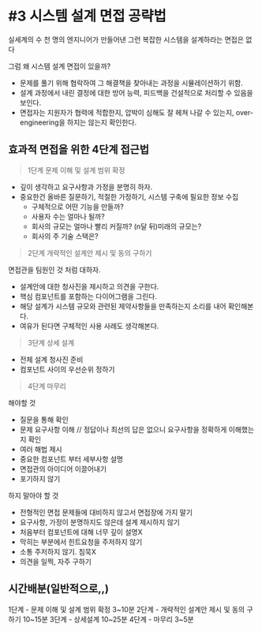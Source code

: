 # #3 시스템 설계 면접 공략법

실세계의 수 천 명의 엔지니어가 만들어낸 그런 복잡한 시스템을 설계하라는 면접은 없다

그럼 왜 시스템 설계 면접이 있을까?

- 문제를 풀기 위해 협락하여 그 해결책을 찾아내는 과정을 시뮬레이션하기 위함.
- 설계 과정에서 내린 결정에 대한 방어 능력, 피드백을 건설적으로 처리할 수 있음을 보인다.
- 면접자는 지원자가 협력에 적합한지, 압박이 심해도 잘 헤쳐 나갈 수 있는지, over-engineering을 하지는 않는지 확인한다.

## 효과적 면접을 위한 4단계 접근법

> 1단계 문제 이해 및 설계 범위 확정

- 깊이 생각하고 요구사항과 가정을 분명히 하자.
- 중요한건 올바른 질문하기, 적절한 가정하기, 시스템 구축에 필요한 정보 수집
  - 구체적으로 어떤 기능을 만들까?
  - 사용자 수는 얼마나 될까?
  - 회사의 규모는 얼마나 빨리 커질까? (n달 뒤)미래의 규모는?
  - 회사의 주 기술 스택은?

> 2단계 개략적인 설계안 제시 및 동의 구하기

면접관을 팀원인 것 처럼 대하자.

- 설계안에 대한 청사진을 제시하고 의견을 구한다.
- 핵심 컴포넌트를 포함하는 다이어그램을 그린다.
- 해당 설계가 시스템 규모와 관련된 제약사항들을 만족하는지 소리를 내어 확인해본다.
- 여유가 된다면 구체적인 사용 사례도 생각해본다.

> 3단계 상세 설계

- 전체 설계 청사진 준비
- 컴포넌트 사이의 우선순위 정하기

> 4단계 마무리

해야할 것

- 질문을 통해 확인
- 문제 요구사항 이해 // 정답이나 최선의 답은 없으니 요구사항을 정확하게 이해했는지 확인
- 여러 해법 제시
- 중요한 컴포넌트 부터 세부사항 설명
- 면접관의 아이디어 이끌어내기
- 포기하지 않기

하지 말아야 할 것

- 전형적인 면접 문제들에 대비하지 않고서 면접장에 가지 말기
- 요구사항, 가정이 분명하지도 않은데 설계 제시하지 않기
- 처음부터 컴포넌트에 대해 너무 깊이 설명X
- 막히는 부분에서 힌트요청을 주저하지 않기
- 소통 주저하지 않기. 침묵X
- 의견을 일찍, 자주 구하기

## 시간배분(일반적으로,,)

1단계 - 문제 이해 및 설계 범위 확정 3~10분
2단계 - 개략적인 설계안 제시 및 동의 구하기 10~15분
3단계 - 상세설계 10~25분
4단계 - 마무리 3~5분
